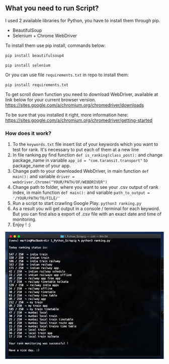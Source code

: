 ## What you need to run Script?
I used 2 available libraries for Python, you have to install them through pip. 

- BeautifulSoup
- Selenium + Chrome WebDriver

To install them use pip install, commands below: 

`pip install beautifulsoup4`

`pip install selenium` 

Or you can use file `requirements.txt` in repo to install them:

`pip install requirements.txt` 

To get scroll down function you need to download WebDriver, available at link below for your current browser version. 
https://sites.google.com/a/chromium.org/chromedriver/downloads

To be sure that you installed it right, more information here:
https://sites.google.com/a/chromium.org/chromedriver/getting-started


### How does it work?
 1. To the `keywords.txt` file insert list of your keywords which you want to test for rank. It's necessary to put each of them at a new line
 2. In file ranking.py find function `def is_ranking(class_post):`
    and change package_name in variable `app_id = "com.taransit.transport"` to package_name of your app. 
 3. Change path to your downloaded WebDriver, in main function `def main():` and variable `driver = webdriver.Chrome("YOUR/PATH/OF/WEBDRIVER")`
 4. Change path to folder, where you want to see your .csv output of rank index, in main function `def main():` and variable `path_to_output = '/YOUR/PATH/TO/FILE/'` 
 5. Run a script to start crawling Google Play. `python3 ranking.py`
 6. As a result you will get output in a console / terminal for each keyword. But you can find also a export of .csv file with an exact date and time of monitoring.
 7. Enjoy ! :) 
 
  ![Keywords rank output](https://github.com/Pogadi/monitor_google_play_app_ranking/blob/master/src/example%20of%20output.png)
